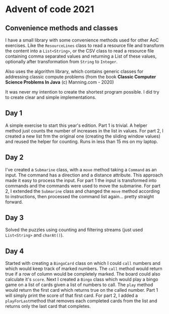 # Advent of code 2021

## Convenience methods and classes
I have a small library with some convenience methods used for other AoC exercises. Like the ```ResourceLines``` class 
to read a resource file and transform the content into a ```List<String>```, or the CSV class to read a resource 
file containing comma separated values and returning a List of these values, optionally after transformation from 
```String``` to ```Integer```.

Also uses the algorithm library, which contains generic classes for addressing classic compute problems (from the book 
**Classic Computer Science Problems In Java** (c) Manning.com - 2020) 

It was never my intention to create the shortest program possible. I did try to create clear and simple implementations.

## Day 1
A simple exercise to start this year's edition. Part 1 is trivial. A helper method just counts the number of increases 
in the list in values. For part 2, I created a new list frm the original one (creating the sliding window values) and
reused the helper for counting. Runs in less than 15 ms on my laptop. 

## Day 2
I've created a ```Submarine``` class, with a ```move``` method taking a ```Command``` as an input. The command has
a direction and a distance attribute. This approach made it easy to process the input. For part 1 the input is 
transformed into commands and the commands were used to move the submarine.
For part 2, I extended the ```Submarine``` class and changed the ```move``` method according to instructions, then 
processed the command list again... pretty straight forward.

## Day 3
Solved the puzzles using counting and filtering streams (just used ```List<String>``` and ```charAt()```).

## Day 4
Started with creating a ```BingoCard``` class on which I could ```call``` numbers and which would keep track of marked 
numbers. The ```call``` method would return true if a row of column would be completely marked. The board could also
calculate it's ```score```.
Next I created a ```Bingo``` class which would play a bingo game on a list of cards given a list of numbers to call. 
The ```play``` method would return the first card which returns true on the called number. Part 1 will simply print 
the score of that first card. For part 2, I added a ```playForLast```method that removes each completed cards from the 
list and returns only the last card that completes.

